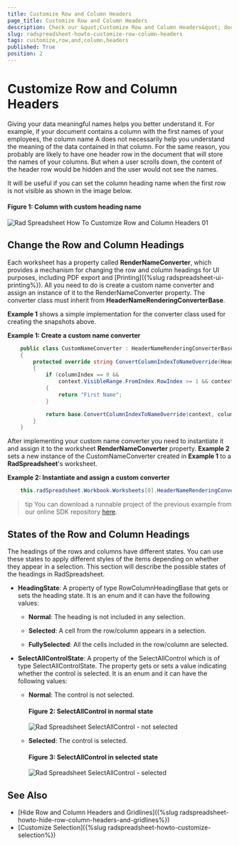 ```yaml
---
title: Customize Row and Column Headers
page_title: Customize Row and Column Headers
description: Check our &quot;Customize Row and Column Headers&quot; documentation article for the RadSpreadsheet {{ site.framework_name }} control.
slug: radspreadsheet-howto-customize-row-column-headers
tags: customize,row,and,column,headers
published: True
position: 2
---
```


# Customize Row and Column Headers



Giving your data meaningful names helps you better understand it. For example, if your document contains a column with the first names of your employees, the column name A does not necessarily help you understand the meaning of the data contained in that column. For the same reason, you probably are likely to have one header row in the document that will store the names of your columns. But when a user scrolls down, the content of the header row would be hidden and the user would not see the names.
      

It will be useful if you can set the column heading name when the first row is not visible as shown in the image below.

#### **Figure 1: Column with custom heading name**
![Rad Spreadsheet How To Customize Row and Column Headers 01](images/RadSpreadsheet_HowTo_Customize_Row_and_Column_Headers_01.png)

## Change the Row and Column Headings

Each worksheet has a property called __RenderNameConverter__, which provides a mechanism for changing the row and column headings for UI purposes, including PDF export and [Printing]({%slug radspreadsheet-ui-printing%}). All you need to do is create a custom name converter and assign an instance of it to the RenderNameConverter property. The converter class must inherit from __HeaderNameRenderingConverterBase__.

__Example 1__ shows a simple implementation for the converter class used for creating the snapshots above.
        

__Example 1: Create a custom name converter__

```C#
	public class CustomNameConverter : HeaderNameRenderingConverterBase
	{
		protected override string ConvertColumnIndexToNameOverride(HeaderNameRenderingConverterContext context, int columnIndex)
		{
			if (columnIndex == 0 &&
				context.VisibleRange.FromIndex.RowIndex >= 1 && context.VisibleRange.FromIndex.RowIndex <= 5)
			{
				return "First Name";
			}

			return base.ConvertColumnIndexToNameOverride(context, columnIndex);
		}
	}
```



After implementing your custom name converter you need to instantiate it and assign it to the worksheet __RenderNameConverter__ property. __Example 2__ sets a new instance of the CustomNameConverter created in __Example 1__ to a __RadSpreadsheet__'s worksheet.
        

__Example 2: Instantiate and assign a custom converter__

```C#
	this.radSpreadsheet.Workbook.Worksheets[0].HeaderNameRenderingConverter = new CustomNameConverter();
```

>tip You can download a runnable project of the previous example from our online SDK repository [here](https://github.com/telerik/xaml-sdk/tree/master/Spreadsheet/WPF/CustomRowAndColumnHeadings).

## States of the Row and Column Headings

The headings of the rows and columns have different states. You can use these states to apply different styles of the items depending on whether they appear in a selection. This section will describe the possible states of the headings in RadSpreadsheet.
 
* **HeadingState**: A property of type RowColumnHeadingBase that gets or sets the heading state. It is an enum and it can have the following values:
	* **Normal**: The heading is not included in any selection.
	
	* **Selected**: A cell from the row/column appears in a selection. 
	
	* **FullySelected**: All the cells included in the row/column are selected. 

          
* **SelectAllControlState**: A property of the SelectAllControl which is of type SelectAllControlState. The property gets or sets a value indicating whether the control is selected. It is an enum and it can have the following values:
	
	* **Normal**: The control is not selected.
	
		#### **Figure 2: SelectAllControl in normal state**
		![Rad Spreadsheet SelectAllControl - not selected](images/RadSpreadsheet_HowTo_Customize_Row_and_Column_Headers_02.png)

	
	* **Selected**: The control is selected.
	
		#### **Figure 3: SelectAllControl in selected state**
		![Rad Spreadsheet SelectAllControl - selected](images/RadSpreadsheet_HowTo_Customize_Row_and_Column_Headers_03.png)

## See Also

 * [Hide Row and Column Headers and Gridlines]({%slug radspreadsheet-howto-hide-row-column-headers-and-gridlines%})
 * [Customize Selection]({%slug radspreadsheet-howto-customize-selection%})